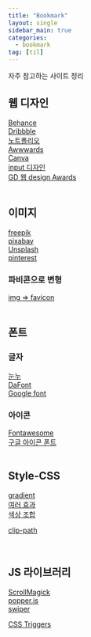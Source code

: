 ```yaml
---
title: "Bookmark"
layout: single
sidebar_main: true
categories: 
  - bookmark
tag: [til]
---
```


자주 참고하는 사이트 정리

## 웹 디자인

[Behance](https://www.behance.net/) <br />
[Dribbble](https://dribbble.com/) <br />
[노트폴리오](https://notefolio.net/) <br />
[Awwwards](https://www.awwwards.com/) <br />
[Canva](https://www.canva.com/ko_kr/) <br />
[input 디자인](https://freebiesupply.com/blog/css-inputs/) <br />
[GD 웹 design Awards](https://www.gdweb.co.kr/main/) <br /><br />

## 이미지

[freepik](https://kr.freepik.com/) <br />
[pixabay](https://pixabay.com/ko/) <br />
[Unsplash](https://unsplash.com/) <br />
[pinterest](https://www.pinterest.co.kr/)

### <span class="fs-18">파비콘으로 변형</span>

[img => favicon](https://www.icoconverter.com/) <br /><br />

## 폰트

### 글자

[눈누](https://noonnu.cc/) <br />
[DaFont](https://www.dafont.com/) <br />
[Google font](https://www.dafont.com/) <br />

### 아이콘

[Fontawesome](https://fontawesome.com/) <br />
[구글 아이콘 폰트](https://fonts.google.com/icons?selected=Material+Icons) <br /><br />

## Style-CSS

[gradient](https://cssgradient.io/) <br />
[여러 효과](https://html-css-js.com/css/generator/box-shadow/) <br />
[색상 조합](https://color.adobe.com/ko/create/color-wheel) <br />

[clip-path](https://bennettfeely.com/clippy/)<br />

<br />

## JS 라이브러리

[ScrollMagick](https://scrollmagic.io/) <br />
[popper.js](https://popper.js.org/) <br />
[swiper](https://swiperjs.com/get-started) <br />


[CSS Triggers](https://csstriggers.com/)
<br />
<br />
<br />
<br />
